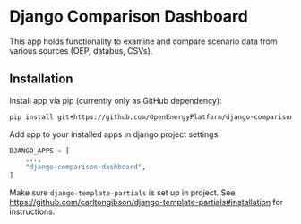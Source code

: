 # Django Comparison Dashboard

This app holds functionality to examine and compare scenario data from various sources (OEP, databus, CSVs).

## Installation

Install app via pip (currently only as GitHub dependency):

```bash
pip install git+https://github.com/OpenEnergyPlatform/django-comparison-dashboard
```

Add app to your installed apps in django project settings:
```python
DJANGO_APPS = [
    ...,
    "django-comparison-dashboard",
]
```

Make sure `django-template-partials` is set up in project.
See https://github.com/carltongibson/django-template-partials#installation for instructions.
